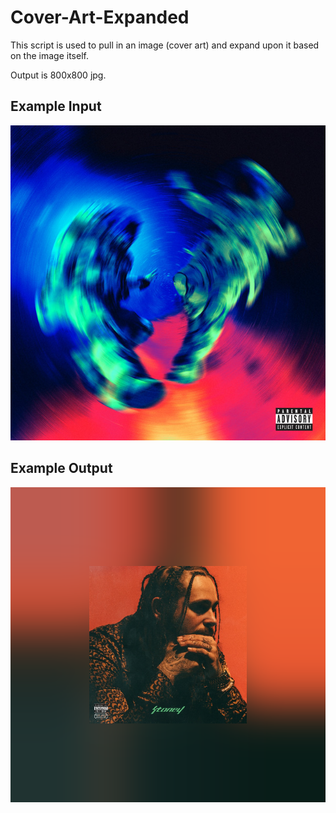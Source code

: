 # Cover-Art-Expanded
This script is used to pull in an image (cover art) and expand upon it based on the image itself.

Output is 800x800 jpg.

## Example Input
![Input Image](/examples/input.jpg)
## Example Output
![Input Image](/examples/output.png)
